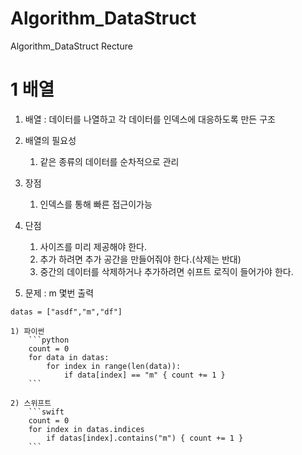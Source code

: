 # Algorithm_DataStruct
Algorithm_DataStruct Recture

1 배열
===========
1. 배열 : 데이터를 나열하고 각 데이터를 인덱스에 대응하도록 만든 구조


2. 배열의 필요성
    1) 같은 종류의 데이터를 순차적으로 관리


3. 장점
    1) 인덱스를 통해 빠른 접근이가능


4. 단점
    1) 사이즈를 미리 제공해야 한다.
    2) 추가 하려면 추가 공간을 만들어줘야 한다.(삭제는 반대)
    3) 중간의 데이터를 삭제하거나 추가하려면 쉬프트 로직이 들어가야 한다.

5. 문제 : m 몇번 출력
```
datas = ["asdf","m","df"] 
```

    1) 파이썬
        ```python
        count = 0
        for data in datas:
            for index in range(len(data)):
                if data[index] == "m" { count += 1 }
        ```

    2) 스위프트
        ```swift
        count = 0 
        for index in datas.indices
            if datas[index].contains("m") { count += 1 }
        ```
